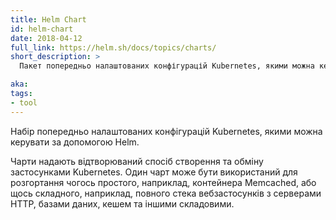 ```yaml
---
title: Helm Chart
id: helm-chart
date: 2018-04-12
full_link: https://helm.sh/docs/topics/charts/
short_description: >
  Пакет попередньо налаштованих конфігурацій Kubernetes, якими можна керувати за допомогою Helm.

aka:
tags:
- tool
---
```


Набір попередньо налаштованих конфігурацій Kubernetes, якими можна керувати за допомогою Helm.

<!--more-->

Чарти надають відтворюваний спосіб створення та обміну застосунками Kubernetes. Один чарт може бути використаний для розгортання чогось простого, наприклад, контейнера Memcached, або щось складного, наприклад, повного стека вебзастосунків з серверами HTTP, базами даних, кешем та іншими складовими.
